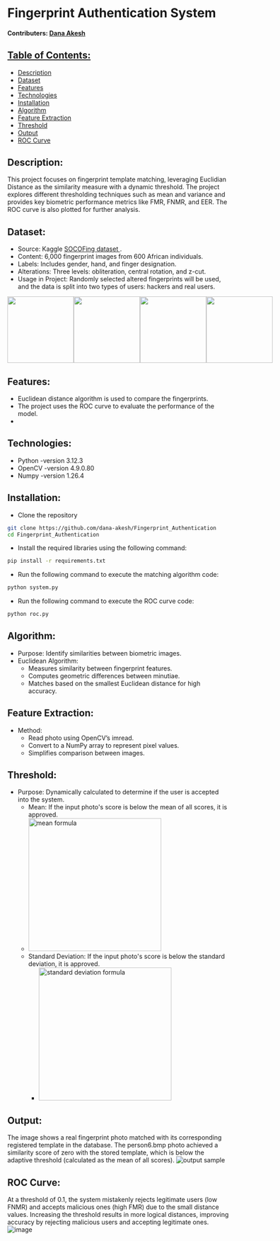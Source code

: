 # Fingerprint Authentication System

#### Contributers:  <a href="https://github.com/dana-akesh"> Dana Akesh

## Table of Contents:
- [Description](#description)
- [Dataset](#dataset)
- [Features](#features)
- [Technologies](#technologies)
- [Installation](#installation)
- [Algorithm](#algorithm)
- [Feature Extraction](#feature-extraction)
- [Threshold](#threshold)
- [Output](#output)
- [ROC Curve](#roc-curve)


## Description:
This project focuses on fingerprint template matching, leveraging Euclidian Distance as the similarity measure with a dynamic threshold.
The project explores different thresholding techniques such as mean and variance and provides key biometric performance metrics like FMR, FNMR, and EER. 
The ROC curve is also plotted for further analysis.

## Dataset:
- Source: Kaggle <a href="https://www.kaggle.com/datasets/ruizgara/socofing"> SOCOFing dataset </a>.
- Content: 6,000 fingerprint images from 600 African individuals. 
- Labels: Includes gender, hand, and finger designation. 
- Alterations: Three levels: obliteration, central rotation, and z-cut. 
- Usage in Project: Randomly selected altered fingerprints will be used, and the data is split into two types of users: hackers and real users.
<div style="display: flex; justify-content: space-between;">
    <img src="https://github.com/user-attachments/assets/a2a47f43-2a66-4857-a8ff-5590e39eb462" width="150">
    <img src="https://github.com/user-attachments/assets/11233579-d74c-4205-ba60-78a858209bf7" width="150">
    <img src="https://github.com/user-attachments/assets/d77fd510-249b-467f-b214-c39904a6d44c" width="150">
    <img src="https://github.com/user-attachments/assets/a4bb1eb5-b7a2-44e8-8478-3283d1de7dfa" width="150">
</div>

## Features:
- Euclidean distance algorithm is used to compare the fingerprints.
- The project uses the ROC curve to evaluate the performance of the model.
- 

## Technologies:
- Python -version 3.12.3
- OpenCV -version 4.9.0.80
- Numpy -version 1.26.4

## Installation:
- Clone the repository
```bash
git clone https://github.com/dana-akesh/Fingerprint_Authentication
cd Fingerprint_Authentication
```
- Install the required libraries using the following command:
```bash
pip install -r requirements.txt
```
- Run the following command to execute the matching algorithm code:
```bash
python system.py
```
- Run the following command to execute the ROC curve code:
```bash
python roc.py
```

## Algorithm:
- Purpose: Identify similarities between biometric images.
- Euclidean Algorithm:
  - Measures similarity between fingerprint features.
  - Computes geometric differences between minutiae.
  - Matches based on the smallest Euclidean distance for high accuracy.
 
## Feature Extraction:
- Method:
  - Read photo using OpenCV’s imread.
  - Convert to a NumPy array to represent pixel values.
  - Simplifies comparison between images.
 
## Threshold:
- Purpose: Dynamically calculated to determine if the user is accepted into the system.
   - Mean: If the input photo's score is below the mean of all scores, it is approved.
   - <img src="https://github.com/user-attachments/assets/63dd40cc-467d-4249-83f2-a90925e6358b" alt="mean formula" width="300">
   - Standard Deviation: If the input photo's score is below the standard deviation, it is approved.
     - <img src="https://github.com/user-attachments/assets/cfc0d4b8-acd2-42ec-b22a-e51f36ea7313" alt="standard deviation formula" width="300">



## Output:
The image shows a real fingerprint photo matched with its corresponding registered template in the database. The person6.bmp photo achieved a similarity score of zero with the stored template, which is below the adaptive threshold (calculated as the mean of all scores).
<img src="https://github.com/user-attachments/assets/a51a95f6-75d0-47d9-a13c-7e166c834beb" alt="output sample">


## ROC Curve:
At a threshold of 0.1, the system mistakenly rejects legitimate users (low FNMR) and accepts malicious ones (high FMR) due to the small distance values. Increasing the threshold results in more logical distances, improving accuracy by rejecting malicious users and accepting legitimate ones.
![image](https://github.com/user-attachments/assets/57eea7b4-15e4-44ac-a6d1-8c838e6c290f)

